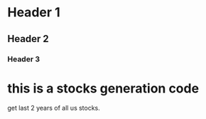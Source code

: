 # Header 1
## Header 2
### Header 3

# this is a stocks generation code
get last 2 years of all us stocks.
